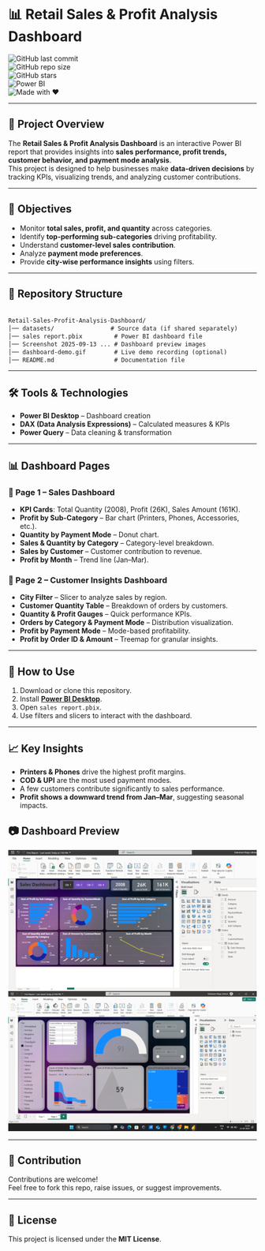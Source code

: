 # 📊 Retail Sales & Profit Analysis Dashboard  

![GitHub last commit](https://img.shields.io/github/last-commit/Jahnavi123-kakumani/Retail-Sales-Profit-Analysis-Dashboard?style=flat-square)  
![GitHub repo size](https://img.shields.io/github/repo-size/Jahnavi123-kakumani/Retail-Sales-Profit-Analysis-Dashboard?color=blue&style=flat-square)  
![GitHub stars](https://img.shields.io/github/stars/Jahnavi123-kakumani/Retail-Sales-Profit-Analysis-Dashboard?style=social)  
![Power BI](https://img.shields.io/badge/Power%20BI-Dashboard-F2C811?logo=powerbi&logoColor=white&style=flat-square)  
![Made with ❤️](https://img.shields.io/badge/Made%20with-❤️-red?style=flat-square)  

---

## 📌 Project Overview  
The **Retail Sales & Profit Analysis Dashboard** is an interactive Power BI report that provides insights into **sales performance, profit trends, customer behavior, and payment mode analysis**.  
This project is designed to help businesses make **data-driven decisions** by tracking KPIs, visualizing trends, and analyzing customer contributions.  

---

## 🎯 Objectives  
- Monitor **total sales, profit, and quantity** across categories.  
- Identify **top-performing sub-categories** driving profitability.  
- Understand **customer-level sales contribution**.  
- Analyze **payment mode preferences**.  
- Provide **city-wise performance insights** using filters.  

---

## 📂 Repository Structure  
```

Retail-Sales-Profit-Analysis-Dashboard/
│── datasets/                # Source data (if shared separately)
│── sales report.pbix         # Power BI dashboard file
│── Screenshot 2025-09-13 ... # Dashboard preview images
│── dashboard-demo.gif        # Live demo recording (optional)
│── README.md                 # Documentation file

```

---

## 🛠️ Tools & Technologies  
- **Power BI Desktop** – Dashboard creation  
- **DAX (Data Analysis Expressions)** – Calculated measures & KPIs  
- **Power Query** – Data cleaning & transformation  

---

## 📊 Dashboard Pages  

### 🔹 Page 1 – Sales Dashboard  
- **KPI Cards**: Total Quantity (2008), Profit (26K), Sales Amount (161K).  
- **Profit by Sub-Category** – Bar chart (Printers, Phones, Accessories, etc.).  
- **Quantity by Payment Mode** – Donut chart.  
- **Sales & Quantity by Category** – Category-level breakdown.  
- **Sales by Customer** – Customer contribution to revenue.  
- **Profit by Month** – Trend line (Jan–Mar).  

### 🔹 Page 2 – Customer Insights Dashboard  
- **City Filter** – Slicer to analyze sales by region.  
- **Customer Quantity Table** – Breakdown of orders by customers.  
- **Quantity & Profit Gauges** – Quick performance KPIs.  
- **Orders by Category & Payment Mode** – Distribution visualization.  
- **Profit by Payment Mode** – Mode-based profitability.  
- **Profit by Order ID & Amount** – Treemap for granular insights.  

---

## 🚀 How to Use  
1. Download or clone this repository.  
2. Install **[Power BI Desktop](https://powerbi.microsoft.com/desktop/)**.  
3. Open `sales report.pbix`.  
4. Use filters and slicers to interact with the dashboard.  

---

## 📈 Key Insights  
- **Printers & Phones** drive the highest profit margins.  
- **COD & UPI** are the most used payment modes.  
- A few customers contribute significantly to sales performance.  
- **Profit shows a downward trend from Jan–Mar**, suggesting seasonal impacts.  

## 📷 Dashboard Preview  
![Sales Dashboard](./Screenshot%202025-09-13%20195928.png)  
![Customer Insights Dashboard](./Screenshot%202025-09-13%20215624.png)  

---

## 🤝 Contribution  
Contributions are welcome!  
Feel free to fork this repo, raise issues, or suggest improvements.  

---

## 📜 License  
This project is licensed under the **MIT License**.  
```

